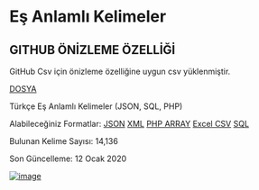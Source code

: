 # Eş Anlamlı Kelimeler
## GITHUB ÖNİZLEME ÖZELLİĞİ
GitHub Csv için önizleme özelliğine uygun csv yüklenmiştir.

[DOSYA](https://github.com/reddotzero/Es-Anlamlilar-v2/blob/master/EsAnlamlilar.csv)

Türkçe Eş Anlamlı Kelimeler (JSON, SQL, PHP)

Alabileceğiniz Formatlar: [JSON](https://github.com/reddotzero/Es-Anlamlilar-v2/blob/master/EsAnlamlilar.json) [XML](https://github.com/reddotzero/Es-Anlamlilar-v2/blob/master/EsAnlamlilar.xml) [PHP ARRAY](https://github.com/reddotzero/Es-Anlamlilar-v2/blob/master/EsAnlamlilar.php) [Excel CSV](https://github.com/reddotzero/Es-Anlamlilar-v2/blob/master/EsAnlamlilar.csv) [SQL](https://github.com/reddotzero/Es-Anlamlilar-v2/blob/master/EsAnlamlilar.sql)

Bulunan Kelime Sayısı: 14,136

Son Güncelleme: 12 Ocak 2020

[![image](https://i.hizliresim.com/anOr5Q.png)](https://hizliresim.com/anOr5Q)

